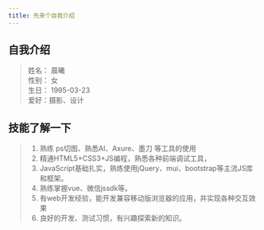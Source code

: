 ```yaml
---
title: 先来个自我介绍
---
```


## 自我介绍

>姓名： 晨曦<br>
>性别： 女<br>
>生日： 1995-03-23<br>
>爱好：摄影、设计

## 技能了解一下

>1. 熟练 ps切图、熟悉AI、Axure、墨刀 等工具的使用
>2. 精通HTML5+CSS3+JS编程，熟悉各种前端调试工具，
>3. JavaScript基础扎实，熟练使用jQuery、mui、bootstrap等主流JS库和框架。
>4. 熟练掌握vue、微信jssdk等。
>5. 有web开发经验，能开发兼容移动版浏览器的应用，并实现各种交互效果
>6. 良好的开发、测试习惯，有兴趣探索新的知识。